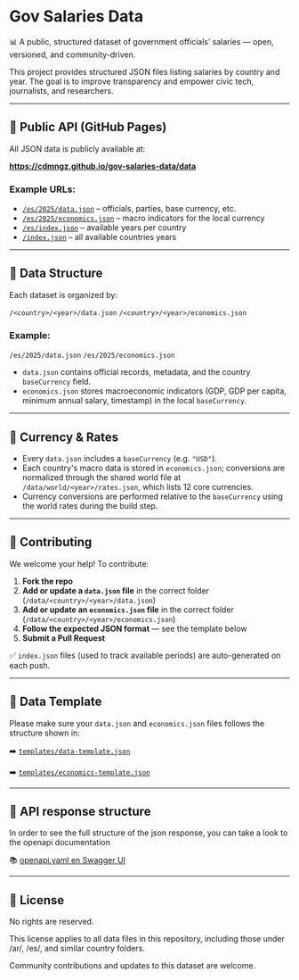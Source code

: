# Gov Salaries Data

📊 A public, structured dataset of government officials’ salaries — open, versioned, and community-driven.

This project provides structured JSON files listing salaries by country and year. The goal is to improve transparency and empower civic tech, journalists, and researchers.

---

## 🔗 Public API (GitHub Pages)

All JSON data is publicly available at:

**https://cdmngz.github.io/gov-salaries-data/data**

### Example URLs:

- [`/es/2025/data.json`](https://cdmngz.github.io/gov-salaries-data/data/es/2025/data.json) – officials, parties, base currency, etc.
- [`/es/2025/economics.json`](https://cdmngz.github.io/gov-salaries-data/data/es/2025/economics.json) – macro indicators for the local currency
- [`/es/index.json`](https://cdmngz.github.io/gov-salaries-data/data/es/index.json) – available years per country
- [`/index.json`](https://cdmngz.github.io/gov-salaries-data/data/index.json) – all available countries years

---

## 📂 Data Structure

Each dataset is organized by:

`/<country>/<year>/data.json`
`/<country>/<year>/economics.json`

### Example:

`/es/2025/data.json`
`/es/2025/economics.json`

- `data.json` contains official records, metadata, and the country `baseCurrency` field.
- `economics.json` stores macroeconomic indicators (GDP, GDP per capita, minimum annual salary, timestamp) in the local `baseCurrency`.

---

## 💱 Currency & Rates

- Every `data.json` includes a `baseCurrency` (e.g. `"USD"`).
- Each country's macro data is stored in `economics.json`; conversions are normalized through the shared world file at `/data/world/<year>/rates.json`, which lists 12 core currencies.
- Currency conversions are performed relative to the `baseCurrency` using the world rates during the build step.

---

## 🤝 Contributing

We welcome your help! To contribute:

1. **Fork the repo**
2. **Add or update a `data.json` file** in the correct folder (`/data/<country>/<year>/data.json`)
3. **Add or update an `economics.json` file** in the correct folder (`/data/<country>/<year>/economics.json`)
4. **Follow the expected JSON format** — see the template below
5. **Submit a Pull Request**

✅ `index.json` files (used to track available periods) are auto-generated on each push.

---

## 🧾 Data Template

Please make sure your `data.json` and `economics.json` files follows the structure shown in:

➡️ [`templates/data-template.json`](templates/data-template.json)

➡️ [`templates/economics-template.json`](templates/economics-template.json)

---

## 🤖 API response structure

In order to see the full structure of the json response, you can take a look to the openapi documentation

📚 [openapi.yaml en Swagger UI](https://petstore.swagger.io/?url=https://raw.githubusercontent.com/cdmngz/gov-salaries-data/main/openapi/openapi.yaml)

---

## 📜 License

No rights are reserved.

This license applies to all data files in this repository, including those under /ar/, /es/, and similar country folders.

Community contributions and updates to this dataset are welcome.
